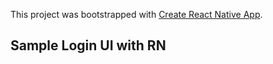 This project was bootstrapped with [Create React Native App](https://github.com/react-community/create-react-native-app).

## Sample Login UI with RN